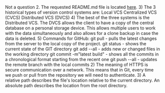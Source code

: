Not a question
2. The requested README.md file is located [here](./../../README.md).
3) The 3 historical types of version control systems are:
	Local VCS
	Centralized VCS (CVCS)
	Distributed VCS (DVCS)
4) The best of the three systems is the Distributed VCS. The DVCS allows the client to have a copy of the central database on a personal storage device. This allows multiple users to work with the data simultaneously and also allows for a clone backup in case the data is deleted.
5) Commands for GitHub:
	git pull - pulls the latest changes from the server to the local copy of the project.
	git status - shows the current state of the GIT directory
	git add --all - adds new or changed files in the working directory
	git commit -m"latest build" - shows all the commits in a chronological format starting from the recent one
	git push --all - updates the remote branch with the local commits
2) The meaning of HTTPS is secure communication over a network. This means that in Git, every time we push or pull from the repository we will need to authenticate.
3) A relative path describes the file's location relative to the current directory. An absolute path describes the location from the root directory.

